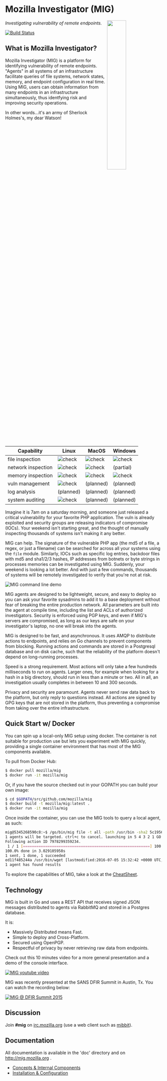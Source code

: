 Mozilla Investigator (MIG)
=========================
<img style="float: right" src="doc/.files/MIG-logo-CC-small.jpg" size="300px" img src="image" width="35%">

<em>Investigating vulnerability of remote endpoints.</em>

[![Build Status](https://travis-ci.org/mozilla/mig.svg?branch=master)](https://travis-ci.org/mozilla/mig)

What is Mozilla Investigator?
-------------

Mozilla Investigator (MIG) is a platform for identifying vulnerability of remote endpoints. "Agents" in all systems of an infrastructure facilitate queries of file systems, network states, memory, and endpoint configuration in real time. Using MIG, users can obtain information from many endpoints in an infrastructure simultaneously, thus identfying risk and improving security operations.

In other words...it's an army of Sherlock Holmes's, my dear Watson!

| Capability        | Linux | MacOS | Windows |
| ----------------- | ----- | ----- | ------- |
| file inspection   | ![check](doc/.files/check_mark_green.png) | ![check](doc/.files/check_mark_green.png) | ![check](doc/.files/check_mark_green.png) |
| network inspection| ![check](doc/.files/check_mark_green.png) | ![check](doc/.files/check_mark_green.png) | (partial) |
| memory inspection | ![check](doc/.files/check_mark_green.png) | ![check](doc/.files/check_mark_green.png) | ![check](doc/.files/check_mark_green.png) |
| vuln management   | ![check](doc/.files/check_mark_green.png) | (planned) | (planned) |
| log analysis      | (planned) | (planned) | (planned) |
| system auditing   | ![check](doc/.files/check_mark_green.png) | (planned) | (planned) |

Imagine it is 7am on a saturday morning, and someone just released a
critical vulnerability for your favorite PHP application. The vuln is already
exploited and security groups are releasing indicators of compromise (IOCs).
Your weekend isn't starting great, and the thought of manually inspecting
thousands of systems isn't making it any better.

MIG can help. The signature of the vulnerable PHP app (the md5 of a file, a regex,
or just a filename) can be searched for across all your systems using
the `file` module. Similarly, IOCs such as specific log entries, backdoor files
with md5 and sha1/2/3 hashes, IP addresses from botnets or byte
strings in processes memories can be investigated using MIG. Suddenly, your
weekend is looking a lot better. And with just a few commands, thousands of systems
will be remotely investigated to verify that you're not at risk.

![MIG command line demo](doc/.files/mig-cmd-demo.gif)

MIG agents are designed to be lightweight, secure, and easy to deploy so you can
ask your favorite sysadmins to add it to a base deployment without fear of
breaking the entire production network. All parameters are built into the agent
at compile time, including the list and ACLs of authorized investigators.
Security is enforced using PGP keys, and even if MIG's servers are compromised,
as long as our keys are safe on your investigator's laptop, no one will break
into the agents.

MIG is designed to be fast, and asynchronous. It uses AMQP to distribute actions
to endpoints, and relies on Go channels to prevent components from blocking.
Running actions and commands are stored in a Postgresql database and on disk cache,
such that the reliability of the platform doesn't depend on long-running processes.

Speed is a strong requirement. Most actions will only take a few hundreds
milliseconds to run on agents. Larger ones, for example when looking for a hash in
a big directory, should run in less than a minute or two. All in all, an
investigation usually completes in between 10 and 300 seconds.

Privacy and security are paramount. Agents never send raw data back to the
platform, but only reply to questions instead. All actions are signed by GPG
keys that are not stored in the platform, thus preventing a compromise from
taking over the entire infrastructure.

Quick Start w/ Docker
---------------------

You can spin up a local-only MIG setup using docker. The container is not suitable for production use but
lets you experiment with MIG quickly, providing a single container environment that has most of the MIG components
available.

To pull from Docker Hub:

```bash
$ docker pull mozilla/mig
$ docker run -it mozilla/mig
```

Or, if you have the source checked out in your GOPATH you can build your own image:

```bash
$ cd $GOPATH/src/github.com/mozilla/mig
$ docker build -t mozilla/mig:latest .
$ docker run -it mozilla/mig
```

Once inside the container, you can use the MIG tools to query a local agent, as such:

```bash
mig@5345268590c8:~$ /go/bin/mig file -t all -path /usr/bin -sha2 5c1956eba492b2c3fffd8d3e43324b5c477c22727385be226119f7ffc24aad3f
1 agents will be targeted. ctrl+c to cancel. launching in 5 4 3 2 1 GO
Following action ID 7978299359234.
 1 / 1 [=========================================================] 100.00% 0/s4s
100.0% done in 3.029105958s
1 sent, 1 done, 1 succeeded
ed11f485244a /usr/bin/wget [lastmodified:2016-07-05 15:32:42 +0000 UTC, mode:-rwxr-xr-x, size:419080] in search 's1'
1 agent has found results
```

To explore the capabilities of MIG, take a look at the [CheatSheet](https://github.com/mozilla/mig/blob/master/doc/cheatsheet.rst).

Technology
----------
MIG is built in Go and uses a REST API that receives signed JSON messages distributed
to agents via RabbitMQ and stored in a Postgres database.

It is:
* Massively Distributed means Fast.
* Simple to deploy and Cross-Platform.
* Secured using OpenPGP.
* Respectful of privacy by never retrieving raw data from endpoints.

Check out this 10 minutes video for a more general presentation and a demo of
the console interface.

[![MIG youtube video](http://img.youtube.com/vi/wJwj5YB6FFA/0.jpg)](http://www.youtube.com/watch?v=wJwj5YB6FFA)

MIG was recently presented at the SANS DFIR Summit in Austin, Tx. You can watch the recording below:

[![MIG @ DFIR Summit 2015](http://img.youtube.com/vi/pLyKPf3VsxM/0.jpg)](http://www.youtube.com/watch?v=pLyKPf3VsxM)

Discussion
----------
Join **#mig** on [irc.mozilla.org](https://wiki.mozilla.org/IRC) (use a web
client such as [mibbit](https://chat.mibbit.com)).

Documentation
-------------
All documentation is available in the 'doc' directory and on http://mig.mozilla.org .
* [Concepts & Internal Components](doc/concepts.rst)
* [Installation & Configuration](doc/configuration.rst)
